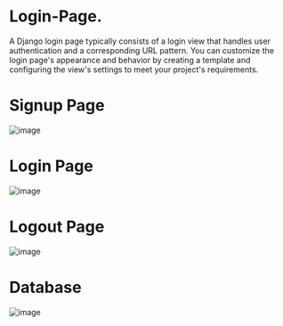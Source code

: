 # Login-Page.
A Django login page typically consists of a login view that handles user authentication and a corresponding URL pattern. You can customize the login page's appearance and behavior by creating a template and configuring the view's settings to meet your project's requirements.

# Signup Page

![image](https://github.com/balakrishnasajja/Login-Page./assets/95561879/3c846a31-13d7-428b-9285-26f931b9089c)

# Login Page

![image](https://github.com/balakrishnasajja/Login-Page./assets/95561879/b79c46f0-72bc-4faa-950e-a67c14a95e0a)


# Logout Page
![image](https://github.com/balakrishnasajja/Login-Page./assets/95561879/9cf5368a-5916-423f-8f00-8e1c40a9fc3a)

# Database
![image](https://github.com/balakrishnasajja/Login-Page./assets/95561879/d8f3b414-3eac-4f87-a2e3-ae22971f4576)



